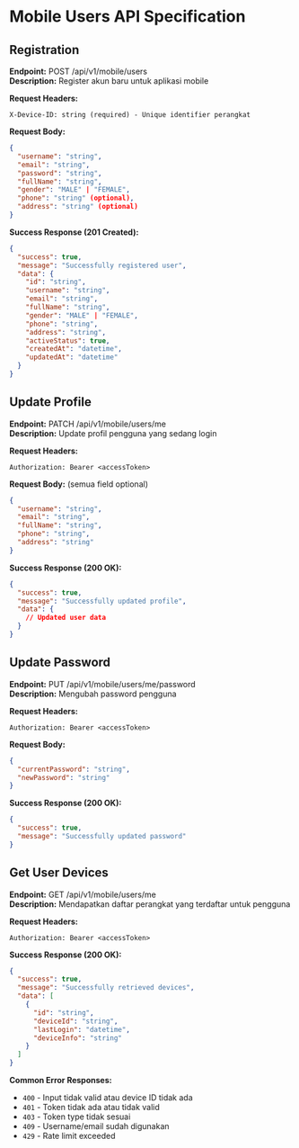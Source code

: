 # Mobile Users API Specification

## Registration
**Endpoint:** POST /api/v1/mobile/users  
**Description:** Register akun baru untuk aplikasi mobile

**Request Headers:**
```
X-Device-ID: string (required) - Unique identifier perangkat
```

**Request Body:**
```json
{
  "username": "string",
  "email": "string",
  "password": "string",
  "fullName": "string",
  "gender": "MALE" | "FEMALE",
  "phone": "string" (optional),
  "address": "string" (optional)
}
```

**Success Response (201 Created):**
```json
{
  "success": true,
  "message": "Successfully registered user",
  "data": {
    "id": "string",
    "username": "string",
    "email": "string",
    "fullName": "string",
    "gender": "MALE" | "FEMALE",
    "phone": "string",
    "address": "string",
    "activeStatus": true,
    "createdAt": "datetime",
    "updatedAt": "datetime"
  }
}
```

## Update Profile
**Endpoint:** PATCH /api/v1/mobile/users/me  
**Description:** Update profil pengguna yang sedang login

**Request Headers:**
```
Authorization: Bearer <accessToken>
```

**Request Body:** (semua field optional)
```json
{
  "username": "string",
  "email": "string",
  "fullName": "string",
  "phone": "string",
  "address": "string"
}
```

**Success Response (200 OK):**
```json
{
  "success": true,
  "message": "Successfully updated profile",
  "data": {
    // Updated user data
  }
}
```

## Update Password
**Endpoint:** PUT /api/v1/mobile/users/me/password  
**Description:** Mengubah password pengguna

**Request Headers:**
```
Authorization: Bearer <accessToken>
```

**Request Body:**
```json
{
  "currentPassword": "string",
  "newPassword": "string"
}
```

**Success Response (200 OK):**
```json
{
  "success": true,
  "message": "Successfully updated password"
}
```

## Get User Devices
**Endpoint:** GET /api/v1/mobile/users/me  
**Description:** Mendapatkan daftar perangkat yang terdaftar untuk pengguna

**Request Headers:**
```
Authorization: Bearer <accessToken>
```

**Success Response (200 OK):**
```json
{
  "success": true,
  "message": "Successfully retrieved devices",
  "data": [
    {
      "id": "string",
      "deviceId": "string",
      "lastLogin": "datetime",
      "deviceInfo": "string"
    }
  ]
}
```

**Common Error Responses:**
- `400` - Input tidak valid atau device ID tidak ada
- `401` - Token tidak ada atau tidak valid
- `403` - Token type tidak sesuai
- `409` - Username/email sudah digunakan
- `429` - Rate limit exceeded
